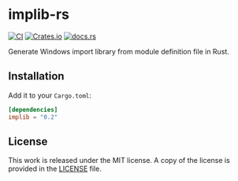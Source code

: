 # implib-rs

[![CI](https://github.com/messense/implib-rs/workflows/CI/badge.svg)](https://github.com/messense/implib-rs/actions?query=workflow%3ACI)
[![Crates.io](https://img.shields.io/crates/v/implib.svg)](https://crates.io/crates/implib)
[![docs.rs](https://docs.rs/implib/badge.svg)](https://docs.rs/implib/)

Generate Windows import library from module definition file in Rust.

## Installation

Add it to your `Cargo.toml`:

```toml
[dependencies]
implib = "0.2"
```

## License

This work is released under the MIT license. A copy of the license is provided in the [LICENSE](./LICENSE) file.
